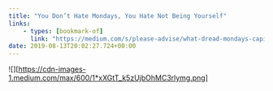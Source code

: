 ```yaml
---
title: "You Don’t Hate Mondays, You Hate Not Being Yourself"
links:
    - types: [bookmark-of]
      link: "https://medium.com/s/please-advise/what-dread-mondays-capitalism-or-something-else-295e55500990"
date: 2019-08-13T20:02:27.724+00:00
---
```


![][https://cdn-images-1.medium.com/max/600/1*xXGtT_k5zUjbOhMC3rlymg.png]